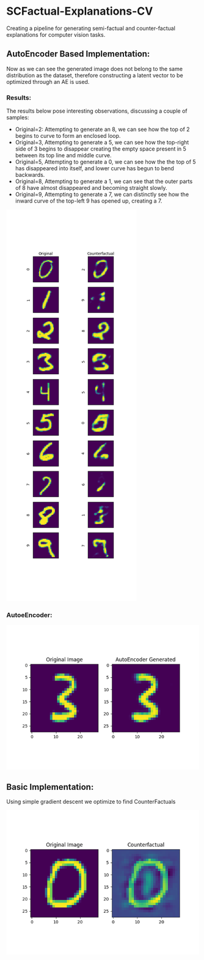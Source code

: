 # SCFactual-Explanations-CV
Creating a pipeline for generating semi-factual and counter-factual explanations for computer vision tasks.

## AutoEncoder Based Implementation:

Now as we can see the generated image does not belong to the same distribution as the dataset, therefore constructing a latent vector to be optimized through an AE is used.

### Results:

The results below pose interesting observations, discussing a couple of samples:
* Original=2: Attempting to generate an 8, we can see how the top of 2 begins to curve to form an enclosed loop.
* Original=3, Attempting to generate a 5, we can see how the top-right side of 3 begins to disappear creating the empty space present in 5 between its top line and middle curve.
* Original=5, Attempting to generate a 0, we can see how the the top of 5 has disappeared into itself, and lower curve has begun to bend backwards.
* Original=8, Attempting to generate a 1, we can see that the outer parts of 8 have almost disappeared and becoming straight slowly.
* Original=9, Attempting to generate a 7, we can distinctly see how the inward curve of the top-left 9 has opened up, creating a 7. 

![results-ae](/images/AE_Constructions.png)

### AutoeEncoder:

![ae](/images/ae.png)

## Basic Implementation:

Using simple gradient descent we optimize to find CounterFactuals

![counterfactual](/images/Constructions.png)
